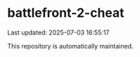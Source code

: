 # battlefront-2-cheat

Last updated: 2025-07-03 16:55:17

This repository is automatically maintained.
